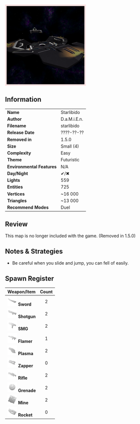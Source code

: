 <img style='border:5px solid #ffe0e0e0' src="../images/maps-old/starlibido.png" width="256px" />

## Information

|                            |              |
|----------------------------|--------------|
| **Name**                   | Starlibido   |
| **Author**                 | D.a.M.i.E.n. |
| **Filename**               | starlibido   |
| **Release Date**           | ????-??-??   |
| **Removed in**             | 1.5.0        |
| **Size**                   | Small (4)    |
| **Complexity**             | Easy         |
| **Theme**                  | Futuristic   |
| **Environmental Features** | N/A          |
| **Day/Night**              | ✔/✖          |
| **Lights**                 | 559          |
| **Entities**               | 725          |
| **Vertices**               | ~16 000      |
| **Triangles**              | ~13 000      |
| **Recommend Modes**        | Duel         |

## Review

This map is no longer included with the game. (Removed in 1.5.0)

## Notes & Strategies

- Be careful when you slide and jump, you can fell of easily.

## Spawn Register

| Weapon/Item                                                         | Count |
|---------------------------------------------------------------------|:-----:|
| <img src="../images/weapons/sword.png" width="32px"/> **Sword**     |   2   |
| <img src="../images/weapons/shotgun.png" width="32px"/> **Shotgun** |   2   |
| <img src="../images/weapons/smg.png" width="32px"/> **SMG**         |   2   |
| <img src="../images/weapons/flamer.png" width="32px"/> **Flamer**   |   1   |
| <img src="../images/weapons/plasma.png" width="32px"/> **Plasma**   |   2   |
| <img src="../images/weapons/zapper.png" width="32px"/> **Zapper**   |   0   |
| <img src="../images/weapons/rifle.png" width="32px"/> **Rifle**     |   2   |
| <img src="../images/weapons/grenade.png" width="32px"/> **Grenade** |   2   |
| <img src="../images/weapons/mine.png" width="32px"/> **Mine**       |   2   |
| <img src="../images/weapons/rocket.png" width="32px"/> **Rocket**   |   0   |
